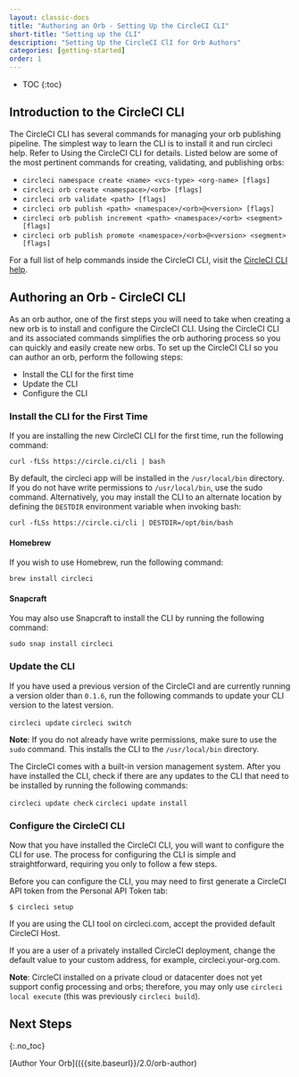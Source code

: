 ```yaml
---
layout: classic-docs
title: "Authoring an Orb - Setting Up the CircleCI CLI"
short-title: "Setting up the CLI"
description: "Setting Up the CircleCI ClI for Orb Authors"
categories: [getting-started]
order: 1
---
```


* TOC 
{:toc}

## Introduction to the CircleCI CLI

The CircleCI CLI has several commands for managing your orb publishing pipeline. The simplest way to learn the CLI is to install it and run circleci help. Refer to Using the CircleCI CLI for details. Listed below are some of the most pertinent commands for creating, validating, and publishing orbs:

- `circleci namespace create <name> <vcs-type> <org-name> [flags]`
- `circleci orb create <namespace>/<orb> [flags]`
- `circleci orb validate <path> [flags]`
- `circleci orb publish <path> <namespace>/<orb>@<version> [flags]`
- `circleci orb publish increment <path> <namespace>/<orb> <segment> [flags]`
- `circleci orb publish promote <namespace>/<orb>@<version> <segment> [flags]`

For a full list of help commands inside the CircleCI CLI, visit the [CircleCI CLI help](https://circleci-public.github.io/circleci-cli/circleci_orb.html).

## Authoring an Orb - CircleCI CLI

As an orb author, one of the first steps you will need to take when creating a new orb is to install and configure the CircleCI CLI. Using the CircleCI CLI and its associated commands simplifies the orb authoring process so you can quickly and easily create new orbs. To set up the CircleCI CLI so you can author an orb, perform the following steps:

- Install the CLI for the first time
- Update the CLI
- Configure the CLI

### Install the CLI for the First Time

If you are installing the new CircleCI CLI for the first time, run the following command:

`curl -fLSs https://circle.ci/cli | bash`

By default, the circleci app will be installed in the `/usr/local/bin` directory. If you do not have write permissions to `/usr/local/bin`, use the sudo command. Alternatively, you may install the CLI to an alternate location by defining the `DESTDIR` environment variable when invoking bash:

`curl -fLSs https://circle.ci/cli | DESTDIR=/opt/bin/bash`

#### Homebrew

If you wish to use Homebrew, run the following command:

`brew install circleci`

#### Snapcraft

You may also use Snapcraft to install the CLI by running the following command:

`sudo snap install circleci`

### Update the CLI

If you have used a previous version of the CircleCI and are currently running a version older than `0.1.6`, run the following commands to update your CLI version to the latest version.

`circleci update`
`circleci switch`

**Note**: If you do not already have write permissions, make sure to use the `sudo` command. This installs the CLI to the `/usr/local/bin` directory.

The CircleCI comes with a built-in version management system. After you have installed the CLI, check if there are any updates to the CLI that need to be installed by running the following commands:

`circleci update check`
`circleci update install`

### Configure the CircleCI CLI

Now that you have installed the CircleCI CLI, you will want to configure the CLI for use. The process for configuring the CLI is simple and straightforward, requiring you only to follow a few steps.

Before you can configure the CLI, you may need to first generate a CircleCI API token from the Personal API Token tab:

`$ circleci setup`

If you are using the CLI tool on circleci.com, accept the provided default CircleCI Host.

If you are a user of a privately installed CircleCI deployment, change the default value to your custom address, for example, circleci.your-org.com.

**Note**: CircleCI installed on a private cloud or datacenter does not yet support config processing and orbs; therefore, you may only use `circleci local execute` (this was previously `circleci build`).

## Next Steps
{:.no_toc}

[Author Your Orb](({{site.baseurl}}/2.0/orb-author)
